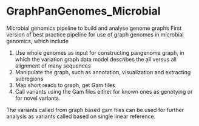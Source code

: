 # GraphPanGenomes_Microbial
Microbial genomics pipeline to build and analyse genome graphs
First version of best practice pipeline for use of graph genomes in microbial genomics, which include 
1) Use whole genomes as input for constructing pangenome graph, in which the variation graph data model describes the all versus all alignment of many sequences 
2) Manipulate the graph, such as annotation, visualization and extracting  subregions
3) Map short reads to graph, get Gam files
4) Call variants using the Gam files either for known ones as genotying or for novel variants. 

The variants called from graph based gam files can be used for further analysis as variants called based on single linear reference.
